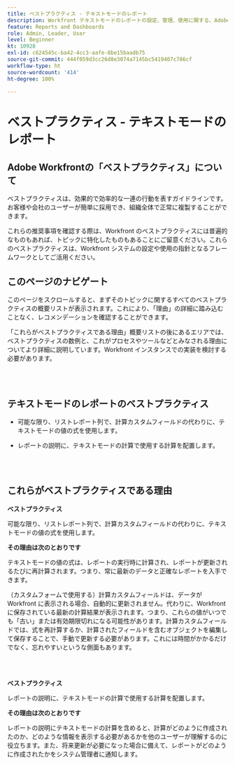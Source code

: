 ```yaml
---
title: ベストプラクティス - テキストモードのレポート
description: Workfront テキストモードのレポートの設定、管理、使用に関する、Adobe Workfront のエキスパートによるベストプラクティスの推奨事項について説明します。
feature: Reports and Dashboards
role: Admin, Leader, User
level: Beginner
kt: 10928
exl-id: c624545c-ba42-4cc3-aafe-8be15baadb75
source-git-commit: 444f059d3cc26d8e3074a7145bc5419407c786cf
workflow-type: ht
source-wordcount: '414'
ht-degree: 100%

---
```


# ベストプラクティス - テキストモードのレポート

## Adobe Workfrontの「ベストプラクティス」について

ベストプラクティスは、効果的で効率的な一連の行動を表すガイドラインです。お客様や会社のユーザーが簡単に採用でき、組織全体で正常に複製することができます。

これらの推奨事項を確認する際は、Workfront のベストプラクティスには普遍的なものもあれば、トピックに特化したものもあることにご留意ください。これらのベストプラクティスは、Workfront システムの設定や使用の指針となるフレームワークとしてご活用ください。

## このページのナビゲート

このページをスクロールすると、まずそのトピックに関するすべてのベストプラクティスの概要リストが表示されます。これにより、「理由」の詳細に踏み込むことなく、レコメンデーションを確認することができます。

「これらがベストプラクティスである理由」概要リストの後にあるエリアでは、ベストプラクティスの数例と、これがプロセスやツールなどとみなされる理由についてより詳細に説明しています。Workfront インスタンスでの実装を検討する必要があります。

</br>
</br>

## テキストモードのレポートのベストプラクティス

* 可能な限り、リストレポート列で、計算カスタムフィールドの代わりに、テキストモードの値の式を使用します。

* レポートの説明に、テキストモードの計算で使用する計算を配置します。

</br>
</br>

## これらがベストプラクティスである理由

**ベストプラクティス**

可能な限り、リストレポート列で、計算カスタムフィールドの代わりに、テキストモードの値の式を使用します。



**その理由は次のとおりです**

テキストモードの値の式は、レポートの実行時に計算され、レポートが更新されるたびに再計算されます。つまり、常に最新のデータと正確なレポートを入手できます。



（カスタムフォームで使用する）計算カスタムフィールドは、データが Workfront に表示される場合、自動的に更新されません。代わりに、Workfront に保存されている最新の計算結果が表示されます。つまり、これらの値がいつでも「古い」または有効期限切れになる可能性があります。計算カスタムフィールドでは、式を再計算するか、計算されたフィールドを含むオブジェクトを編集して保存することで、手動で更新する必要があります。これには時間がかかるだけでなく、忘れやすいというな側面もあります。


</br>
</br>

**ベストプラクティス**

レポートの説明に、テキストモードの計算で使用する計算を配置します。



**その理由は次のとおりです**

レポートの説明にテキストモードの計算を含めると、計算がどのように作成されたのか、どのような情報を表示する必要があるかを他のユーザーが理解するのに役立ちます。また、将来更新が必要になった場合に備えて、レポートがどのように作成されたかをシステム管理者に通知します。
